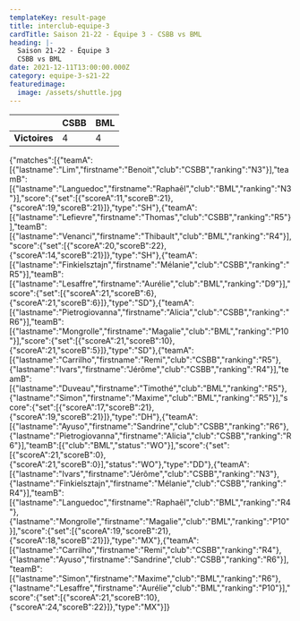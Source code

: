 ```yaml
---
templateKey: result-page
title: interclub-equipe-3
cardTitle: Saison 21-22 - Équipe 3 - CSBB vs BML
heading: |-
  Saison 21-22 - Équipe 3
  CSBB vs BML
date: 2021-12-11T13:00:00.000Z
category: equipe-3-s21-22
featuredimage:
  image: /assets/shuttle.jpg
---
```

|               | CSBB   | BML |
| ------------- | ----- | --- |
| **Victoires** | 4 | 4   |

<scoreboard>{"matches":[{"teamA":[{"lastname":"Lim","firstname":"Benoit","club":"CSBB","ranking":"N3"}],"teamB":[{"lastname":"Languedoc","firstname":"Raphaêl","club":"BML","ranking":"N3"}],"score":{"set":[{"scoreA":11,"scoreB":21},{"scoreA":19,"scoreB":21}]},"type":"SH"},{"teamA":[{"lastname":"Lefievre","firstname":"Thomas","club":"CSBB","ranking":"R5"}],"teamB":[{"lastname":"Venanci","firstname":"Thibault","club":"BML","ranking":"R4"}],"score":{"set":[{"scoreA":20,"scoreB":22},{"scoreA":14,"scoreB":21}]},"type":"SH"},{"teamA":[{"lastname":"Finkielsztajn","firstname":"Mélanie","club":"CSBB","ranking":"R5"}],"teamB":[{"lastname":"Lesaffre","firstname":"Aurélie","club":"BML","ranking":"D9"}],"score":{"set":[{"scoreA":21,"scoreB":6},{"scoreA":21,"scoreB":6}]},"type":"SD"},{"teamA":[{"lastname":"Pietrogiovanna","firstname":"Alicia","club":"CSBB","ranking":"R6"}],"teamB":[{"lastname":"Mongrolle","firstname":"Magalie","club":"BML","ranking":"P10"}],"score":{"set":[{"scoreA":21,"scoreB":10},{"scoreA":21,"scoreB":5}]},"type":"SD"},{"teamA":[{"lastname":"Carrilho","firstname":"Remi","club":"CSBB","ranking":"R5"},{"lastname":"Ivars","firstname":"Jérôme","club":"CSBB","ranking":"R4"}],"teamB":[{"lastname":"Duveau","firstname":"Timothé","club":"BML","ranking":"R5"},{"lastname":"Simon","firstname":"Maxime","club":"BML","ranking":"R5"}],"score":{"set":[{"scoreA":17,"scoreB":21},{"scoreA":19,"scoreB":21}]},"type":"DH"},{"teamA":[{"lastname":"Ayuso","firstname":"Sandrine","club":"CSBB","ranking":"R6"},{"lastname":"Pietrogiovanna","firstname":"Alicia","club":"CSBB","ranking":"R6"}],"teamB":[{"club":"BML","status":"WO"}],"score":{"set":[{"scoreA":21,"scoreB":0},{"scoreA":21,"scoreB":0}],"status":"WO"},"type":"DD"},{"teamA":[{"lastname":"Ivars","firstname":"Jérôme","club":"CSBB","ranking":"N3"},{"lastname":"Finkielsztajn","firstname":"Mélanie","club":"CSBB","ranking":"R4"}],"teamB":[{"lastname":"Languedoc","firstname":"Raphaêl","club":"BML","ranking":"R4"},{"lastname":"Mongrolle","firstname":"Magalie","club":"BML","ranking":"P10"}],"score":{"set":[{"scoreA":19,"scoreB":21},{"scoreA":18,"scoreB":21}]},"type":"MX"},{"teamA":[{"lastname":"Carrilho","firstname":"Remi","club":"CSBB","ranking":"R4"},{"lastname":"Ayuso","firstname":"Sandrine","club":"CSBB","ranking":"R6"}],"teamB":[{"lastname":"Simon","firstname":"Maxime","club":"BML","ranking":"R6"},{"lastname":"Lesaffre","firstname":"Aurélie","club":"BML","ranking":"P10"}],"score":{"set":[{"scoreA":21,"scoreB":10},{"scoreA":24,"scoreB":22}]},"type":"MX"}]}</scoreboard>